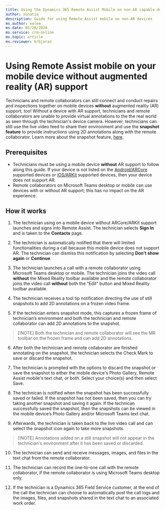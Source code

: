 ```yaml
---
title: Using the Dynamics 365 Remote Assist Mobile on non-AR capable devices 
author: xonatia
description: Guide for using Remote Assist mobile on non-AR devices
ms.author: xolee
ms.date: 05/28/2020
ms.service: crm-online
ms.topic: article
ms.reviewer: krbjoran
---
```

# Using Remote Assist mobile on your mobile device without augmented reality (AR) support 

Technicians and remote collaborators can still connect and conduct repairs and inspections together on mobile devices **without** augmented reality (AR) support, too! Without a device with AR support, technicians and remote collaborators are unable to provide virtual annotations to the the real world as seen through the technician's device camera. However, technicians can still use the live video feed to share their environment and use the **snapshot feature** to provide instructions using 2D annotations along with the remote collaborator. Learn more about the snapshot feature, [here](https://docs.microsoft.com/dynamics365/mixed-reality/remote-assist/mobile-app/annotate-snapshot). 

## Prerequisites 
- Technicians must be using a mobile device **without** AR support to follow along this guide. If your device is not listed on the [Android/ARCore](https://developers.google.com/ar/discover/supported-devices) supported devices or [iOS/ARKit](https://developers.google.com/ar/discover/supported-devices#ios) supported devices, then your device does not support AR. 
- Remote collaborators on Microsoft Teams desktop or mobile can use devices with or without AR support; this has no impact on the AR experience. 

## How it works 
1. The technician using on a mobile device without ARCore/ARKit support launches and signs into  Remote Assist. The technician selects **Sign In** and is taken to the **Contacts** page.

2. The technician is automatically notified that there will limited functionalities during a call because this mobile device does not support AR. The technician can dismiss this notification by selecting **Don't show again** or **Continue**.

3. The technician launches a call with a remote collaborator using Microsoft Teams desktop or mobile. The technician joins the video call **without** the Mixed Reality toolbar available and the remote collaborator joins the video call **without** both the “Edit” button and Mixed Reality toolbar available. 

4. The technician receives a tool tip notification directing the use of still snapshots to add 2D annotations on a frozen video frame. 

5. If the technician enters snapshot mode, this captures a frozen frame of technician’s environment and both the technician and remote collaborator can add 2D annotations to the snapshot. 
> [!NOTE]	Both the technician and remote collaborator will see the MR toolbar on the frozen frame and can add 2D annotations.

6. After both the technician and remote collaborator are finished annotating on the snapshot, the technician selects the Check Mark to save or discard the snapshot.

7. The technician is prompted with the options to discard the snapshot or save the snapshot to either the mobile device's Photo Gallery, Remote Assist mobile's text chat, or both. Select your choice(s) and then select Save.

8. The technican is notified when the snapshot has been successfully saved or failed. If the snapshot has not been saved, then you can try taking another snapshot and saving it again. If the technican successfully saved the snapshot, then the snapshots can be viewed in the mobile device’s Photo Gallery and/or Microsoft Teams text chat.

9. Afterwards, the technician is taken back to the live video call and can select the snapshot icon again to take more snapshots.
> [!NOTE] Annotations added on a still snapshot will not appear in the technician's environment after it has been saved or discarded.

10. The technician can send and receive messages, images, and files in the text chat from the remote collaborator. 

11. The technician can record the one-to-one call with the remote collaborator, if the remote collaborator is using Microsoft Teams desktop only. 

12. If the technician is a Dynamics 365 Field Service customer, at the end of the call the technician can choose to automatically post the call logs and the images, files, and snapshots shared in the text chat to an associated work order.

